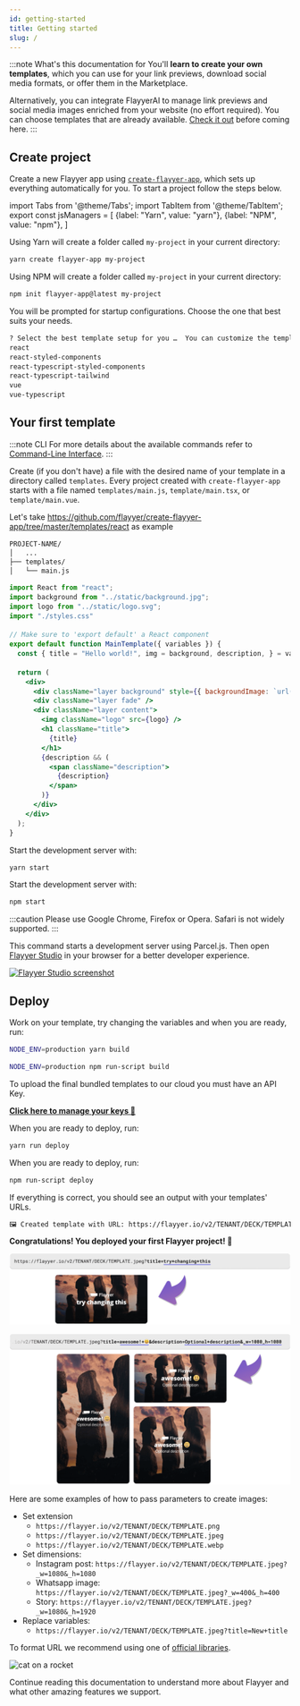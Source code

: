 ```yaml
---
id: getting-started
title: Getting started
slug: /
---
```


[flayyer-studio]: https://flayyer.github.io/flayyer-studio/
[result-1]: https://flayyer.io/v2/flayyer/probando-update/main.jpeg?title=try+changing+this
[result-2]: https://flayyer.io/v2/flayyer/probando-update/main.jpeg?title=awesome!+😃&description=Optional+description
[create-flayyer-app]: https://github.com/flayyer/create-flayyer-app
[flayyer-ai-guides]: /guides/get-started

:::note What's this documentation for
You'll **learn to create your own templates**, which you can use for your link previews, download social media formats, or offer them in the Marketplace. <!-- TODO: link to Marketplace  -->

Alternatively, you can integrate FlayyerAI to manage link previews and social media images enriched from your website (no effort required). You can choose templates that are already available. [Check it out][flayyer-ai-guides] before coming here.
:::

## Create project

Create a new Flayyer app using [`create-flayyer-app`][create-flayyer-app], which sets up everything automatically for you. To start a project follow the steps below.

<!-- MDX variables -->
import Tabs from '@theme/Tabs';
import TabItem from '@theme/TabItem';
export const jsManagers = [
  {label: "Yarn", value: "yarn"},
  {label: "NPM", value: "npm"},
]

<Tabs groupId="js-manager" defaultValue="yarn" values={jsManagers}>
<TabItem value="yarn">

Using Yarn will create a folder called `my-project` in your current directory:

```bash title="Terminal.app"
yarn create flayyer-app my-project
```

</TabItem>

<TabItem value="npm">

Using NPM will create a folder called `my-project` in your current directory:

```bash title="Terminal.app"
npm init flayyer-app@latest my-project
```

</TabItem>
</Tabs>

You will be prompted for startup configurations. Choose the one that best suits your needs.

```txt {2}
? Select the best template setup for you …  You can customize the template later
react
react-styled-components
react-typescript-styled-components
react-typescript-tailwind
vue
vue-typescript
```

## Your first template

:::note CLI
For more details about the available commands refer to [Command-Line Interface](./cli/flayyer-cli.md).
:::

Create (if you don't have) a file with the desired name of your template in a directory called `templates`. Every project created with `create-flayyer-app` starts with a file named `templates/main.js`, `template/main.tsx`, or `template/main.vue`.

Let's take https://github.com/flayyer/create-flayyer-app/tree/master/templates/react as example

```tree
PROJECT-NAME/
│   ...
├── templates/
│   └── main.js
```

```jsx title="templates/main.js"
import React from "react";
import background from "../static/background.jpg";
import logo from "../static/logo.svg";
import "./styles.css"

// Make sure to 'export default' a React component
export default function MainTemplate({ variables }) {
  const { title = "Hello world!", img = background, description, } = variables;

  return (
    <div>
      <div className="layer background" style={{ backgroundImage: `url("${img}")` }} />
      <div className="layer fade" />
      <div className="layer content">
        <img className="logo" src={logo} />
        <h1 className="title">
          {title}
        </h1>
        {description && (
          <span className="description">
            {description}
          </span>
        )}
      </div>
    </div>
  );
}
```

<Tabs groupId="js-manager" defaultValue="yarn" values={jsManagers}>
<TabItem value="yarn">

Start the development server with:

```bash title="Terminal.app"
yarn start
```

</TabItem>

<TabItem value="npm">

Start the development server with:

```bash title="Terminal.app"
npm start
```

</TabItem>
</Tabs>

:::caution
Please use Google Chrome, Firefox or Opera. Safari is not widely supported.
:::

This command starts a development server using Parcel.js. Then open [Flayyer Studio][flayyer-studio] in your browser for a better developer experience.

[![Flayyer Studio screenshot](/img/images/studio-hello-world.png)][flayyer-studio]

## Deploy

Work on your template, try changing the variables and when you are ready, run:

<Tabs groupId="js-manager" defaultValue="yarn" values={jsManagers}>
<TabItem value="yarn">

```bash title="Terminal.app"
NODE_ENV=production yarn build
```

</TabItem>

<TabItem value="npm">

```bash title="Terminal.app"
NODE_ENV=production npm run-script build
```

</TabItem>
</Tabs>

To upload the final bundled templates to our cloud you must have an API Key.

[**Click here to manage your keys 🔑**](https://flayyer.com/dashboard/_/settings)

<Tabs groupId="js-manager" defaultValue="yarn" values={jsManagers}>
<TabItem value="yarn">

When you are ready to deploy, run:

```bash title="Terminal.app"
yarn run deploy
```

</TabItem>

<TabItem value="npm">

When you are ready to deploy, run:

```bash title="Terminal.app"
npm run-script deploy
```

</TabItem>
</Tabs>

If everything is correct, you should see an output with your templates' URLs.

```bash
🖼 Created template with URL: https://flayyer.io/v2/TENANT/DECK/TEMPLATE.jpeg
```

**Congratulations! You deployed your first Flayyer project! 🎉**

[![Resultant flayyer live image](https://github.com/flayyer/create-flayyer-app/blob/master/.github/assets/result-1.png?raw=true)][result-1]

[![Resultant flayyer live image](https://github.com/flayyer/create-flayyer-app/blob/master/.github/assets/result-2.png?raw=true)][result-2]

Here are some examples of how to pass parameters to create images:

* Set extension
  * `https://flayyer.io/v2/TENANT/DECK/TEMPLATE.png`
  * `https://flayyer.io/v2/TENANT/DECK/TEMPLATE.jpeg`
  * `https://flayyer.io/v2/TENANT/DECK/TEMPLATE.webp`
* Set dimensions:
  * Instagram post: `https://flayyer.io/v2/TENANT/DECK/TEMPLATE.jpeg?_w=1080&_h=1080`
  * Whatsapp image: `https://flayyer.io/v2/TENANT/DECK/TEMPLATE.jpeg?_w=400&_h=400`
  * Story: `https://flayyer.io/v2/TENANT/DECK/TEMPLATE.jpeg?_w=1080&_h=1920`
* Replace variables:
  * `https://flayyer.io/v2/TENANT/DECK/TEMPLATE.jpeg?title=New+title`

To format URL we recommend using one of [official libraries](/docs/libraries).

![cat on a rocket](/img/launch.svg)

Continue reading this documentation to understand more about Flayyer and what other amazing features we support.
